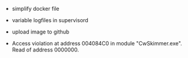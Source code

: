 
+ simplify docker file 
+ variable logfiles in supervisord

+ upload image to github
+ Access violation at address 004084C0 in module "CwSkimmer.exe". Read of address 0000000.
